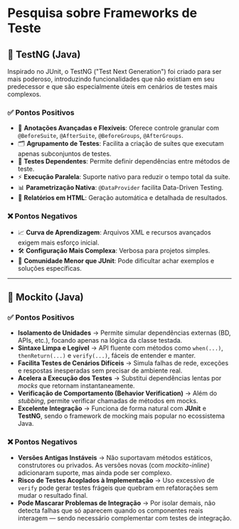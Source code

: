 # Pesquisa sobre Frameworks de Teste

## 🧪 TestNG (Java)

Inspirado no JUnit, o TestNG ("Test Next Generation") foi criado para ser mais poderoso, introduzindo funcionalidades que não existiam em seu predecessor e que são especialmente úteis em cenários de testes mais complexos.

### ✅ Pontos Positivos
- 🔖 **Anotações Avançadas e Flexíveis**: Oferece controle granular com `@BeforeSuite`, `@AfterSuite`, `@BeforeGroups`, `@AfterGroups`.
- 🗂️ **Agrupamento de Testes**: Facilita a criação de suítes que executam apenas subconjuntos de testes.
- 🔗 **Testes Dependentes**: Permite definir dependências entre métodos de teste.
- ⚡ **Execução Paralela**: Suporte nativo para reduzir o tempo total da suíte.
- 📊 **Parametrização Nativa**: `@DataProvider` facilita Data-Driven Testing.
- 📑 **Relatórios em HTML**: Geração automática e detalhada de resultados.

### ❌ Pontos Negativos
- 📈 **Curva de Aprendizagem**: Arquivos XML e recursos avançados exigem mais esforço inicial.
- 🛠️ **Configuração Mais Complexa**: Verbosa para projetos simples.
- 👥 **Comunidade Menor que JUnit**: Pode dificultar achar exemplos e soluções específicas.

---

## 🧪 Mockito (Java)

### ✅ Pontos Positivos
- **Isolamento de Unidades** → Permite simular dependências externas (BD, APIs, etc.), focando apenas na lógica da classe testada.  
- **Sintaxe Limpa e Legível** → API fluente com métodos como `when(...)`, `thenReturn(...)` e `verify(...)`, fáceis de entender e manter.  
- **Facilita Testes de Cenários Difíceis** → Simula falhas de rede, exceções e respostas inesperadas sem precisar de ambiente real.  
- **Acelera a Execução dos Testes** → Substitui dependências lentas por *mocks* que retornam instantaneamente.  
- **Verificação de Comportamento (Behavior Verification)** → Além do *stubbing*, permite verificar chamadas de métodos em mocks.  
- **Excelente Integração** → Funciona de forma natural com **JUnit** e **TestNG**, sendo o framework de mocking mais popular no ecossistema Java.  

### ❌ Pontos Negativos
- **Versões Antigas Instáveis** → Não suportavam métodos estáticos, construtores ou privados. As versões novas (com *mockito-inline*) adicionaram suporte, mas ainda pode ser complexo.  
- **Risco de Testes Acoplados à Implementação** → Uso excessivo de `verify` pode gerar testes frágeis que quebram em refatorações sem mudar o resultado final.  
- **Pode Mascarar Problemas de Integração** → Por isolar demais, não detecta falhas que só aparecem quando os componentes reais interagem — sendo necessário complementar com testes de integração.  
